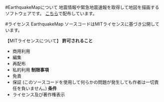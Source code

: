 #EarthquakeMapについて
地震情報や緊急地震速報を取得して地図を描画するソフトウェアです。
[こちら]()で配布しています。

#ライセンス
EarthquakeMap ソースコードはMITライセンスに基づき公開しています。

【MITライセンスについて】
**許可されること**
- 商用利用
- 編集
- 再配布
- 私的利用
**制限事項**
- 免責
- 保証
(このソースコードを使用して何らかの問題が発生しても作者は一切責任を負いません。) 
**条件**
- ライセンス及び著作権表示
